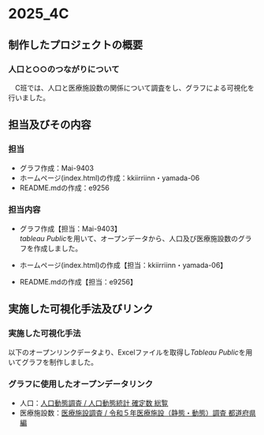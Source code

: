 # 2025_4C  

## 制作したプロジェクトの概要  
### 人口と○○のつながりについて
　C班では、人口と医療施設数の関係について調査をし、グラフによる可視化を行いました。
　

## 担当及びその内容  
### 担当
  * グラフ作成：Mai-9403
  * ホームページ(index.html)の作成：kkiirriinn・yamada-06
  * README.mdの作成：e9256
### 担当内容
  * グラフ作成【担当：Mai-9403】   
    *tableau Public*を用いて、オープンデータから、人口及び医療施設数のグラフを作成しました。
    
  * ホームページ(index.html)の作成【担当：kkiirriinn・yamada-06】  

  * README.mdの作成【担当：e9256】  
     

## 実施した可視化手法及びリンク  
### 実施した可視化手法  
  以下のオープンリンクデータより、Excelファイルを取得し*Tableau Public*を用いてグラフを制作しました。
### グラフに使用したオープンデータリンク
  * 人口：[人口動態調査 / 人口動態統計 確定数 総覧](https://www.e-stat.go.jp/stat-search/database?page=1&layout=datalist&cycle=7&toukei=00450011&tstat=000001028897&tclass1=000001053058&tclass2=000001053061&tclass3=000001053063&tclass4val=0&statdisp_id=0003411562)
  * 医療施設数：[医療施設調査 / 令和５年医療施設（静態・動態）調査 都道府県編](https://www.e-stat.go.jp/stat-search/database?page=1&layout=datalist&cycle=7&toukei=00450021&tstat=000001030908&tclass1=000001222880&tclass2=000001222882&tclass3val=0&statdisp_id=0004024800)
